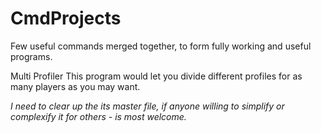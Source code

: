 # CmdProjects
Few useful commands merged together, to form fully working and useful programs.

Multi Profiler
This program would let you divide different profiles for as many players as you may want.

*I need to clear up the its master file, if anyone willing to simplify or complexify it for others - is most welcome.*
